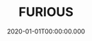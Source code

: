 ---
date: 2020-01-01T00:00:00.000
category: film
title: FURIOUS
role: ACTOR
company: GUILD
director: SPIELBERG
published: true
---